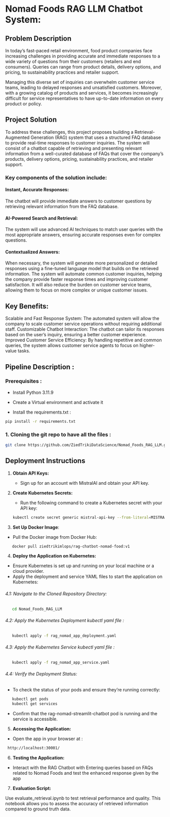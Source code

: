 # Nomad Foods RAG LLM Chatbot System:

## Problem Description
In today’s fast-paced retail environment, food product companies face increasing challenges in providing accurate and immediate responses to a wide variety of questions from their customers (retailers and end consumers). Queries can range from product details, delivery options, and pricing, to sustainability practices and retailer support.

Managing this diverse set of inquiries can overwhelm customer service teams, leading to delayed responses and unsatisfied customers. Moreover, with a growing catalog of products and services, it becomes increasingly difficult for service representatives to have up-to-date information on every product or policy.

## Project Solution
To address these challenges, this project proposes building a Retrieval-Augmented Generation (RAG) system that uses a structured FAQ database to provide real-time responses to customer inquiries. The system will consist of a chatbot capable of retrieving and presenting relevant information from a well-curated database of FAQs that cover the company’s products, delivery options, pricing, sustainability practices, and retailer support.

### Key components of the solution include:

#### Instant, Accurate Responses: 
The chatbot will provide immediate answers to customer questions by retrieving relevant information from the FAQ database.
#### AI-Powered Search and Retrieval: 
The system will use advanced AI techniques to match user queries with the most appropriate answers, ensuring accurate responses even for complex questions.
#### Contextualized Answers: 
When necessary, the system will generate more personalized or detailed responses using a fine-tuned language model that builds on the retrieved information.
The system will automate common customer inquiries, helping the company provide faster response times and improving customer satisfaction. It will also reduce the burden on customer service teams, allowing them to focus on more complex or unique customer issues.

## Key Benefits:
Scalable and Fast Response System: The automated system will allow the company to scale customer service operations without requiring additional staff.
Customizable Chatbot Interaction: The chatbot can tailor its responses based on the user’s inquiry, ensuring a better customer experience.
Improved Customer Service Efficiency: By handling repetitive and common queries, the system allows customer service agents to focus on higher-value tasks.


## Pipeline Description :

### Prerequisites :

* Install Python 3.11.9

* Create a Virtual environment and activate it

* Install the requirements.txt :
```bash
pip install -r requirements.txt
```

### 1. Cloning the git repo to have all the files :

```bash
git clone https://github.com/ZiedTrikiDataScience/Nomad_Foods_RAG_LLM.git
```


## Deployment Instructions

1. **Obtain API Keys:**
   - Sign up for an account with MistralAI and obtain your API key.

2. **Create Kubernetes Secrets:**
   - Run the following command to create a Kubernetes secret with your API key:
   
   ```bash
   kubectl create secret generic mistral-api-key --from-literal=MISTRAL_API_KEY=<your-api-key>
    ```

3. **Set Up Docker Image**:
 - Pull the Docker image from Docker Hub:

```bash
   docker pull ziedtrikimlops/rag-chatbot-nomad-food:v1
```

4. **Deploy the Application on Kubernetes:**
- Ensure Kubernetes is set up and running on your local machine or a cloud provider.
- Apply the deployment and service YAML files to start the application on Kubernetes:

###### 4.1: Navigate to the Cloned Repository Directory:
```bash
   cd Nomad_Foods_RAG_LLM
```

######  4.2: Apply the Kubernetes Deployment kubectl yaml file :
```bash
   kubectl apply -f rag_nomad_app_deployment.yaml
 ```

######  4.3: Apply the Kubernetes Service kubectl yaml file :
```bash
   kubectl apply -f rag_nomad_app_service.yaml
```

###### 4.4: Verify the Deployment Status:
- To check the status of your pods and ensure they’re running correctly:

```bash
   kubectl get pods
   kubectl get services
 ```

- Confirm that the rag-nomad-streamlit-chatbot pod is running and the service is accessible.

5. **Accessing the Application:**
 - Open the app in your browser at :
```bash 
 http://localhost:30001/
```

6. **Testing the Application:**
 - Interact with the RAG Chatbot with Entering queries based on FAQs related to Nomad Foods and test the enhanced response given by the app

7. **Evaluation Script:**

Use evaluate_retrieval.ipynb to test retrieval performance and quality. This notebook allows you to assess the accuracy of retrieved information compared to ground truth data.
